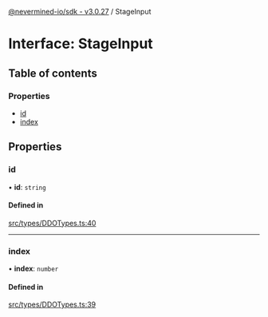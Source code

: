 [@nevermined-io/sdk - v3.0.27](../code-reference.md) / StageInput

# Interface: StageInput

## Table of contents

### Properties

- [id](StageInput.md#id)
- [index](StageInput.md#index)

## Properties

### id

• **id**: `string`

#### Defined in

[src/types/DDOTypes.ts:40](https://github.com/nevermined-io/sdk-js/blob/f599b9c0f902236d2a6752e5156929cf2207e660/src/types/DDOTypes.ts#L40)

---

### index

• **index**: `number`

#### Defined in

[src/types/DDOTypes.ts:39](https://github.com/nevermined-io/sdk-js/blob/f599b9c0f902236d2a6752e5156929cf2207e660/src/types/DDOTypes.ts#L39)

